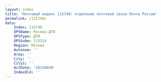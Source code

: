 ```yaml
---
layout: index
title: 'Почтовый индекс 115740: отделение почтовой связи Почты России'
permalink: /115740/
data:
    Index: 115740
    OPSName: Москва-ДТИ
    OPSType: ДТИ
    OPSSubm: 115324
    Region: Москва
    Autonom: ''
    Area: ''
    City: ''
    City1: ''
    ActDate: '20150930'
    IndexOld: ''
---
```

